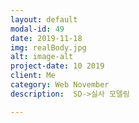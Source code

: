 ```yaml
---
layout: default
modal-id: 49
date: 2019-11-18
img: realBody.jpg
alt: image-alt
project-date: 10 2019
client: Me
category: Web November
description:  SD->실사 모델링

---
```

